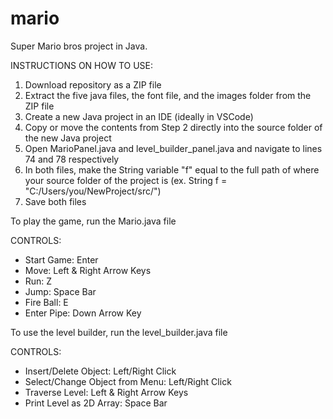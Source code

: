 # mario
Super Mario bros project in Java.

INSTRUCTIONS ON HOW TO USE:
1. Download repository as a ZIP file
2. Extract the five java files, the font file, and the images folder from the ZIP file
3. Create a new Java project in an IDE (ideally in VSCode)
4. Copy or move the contents from Step 2 directly into the source folder of the new Java project
5. Open MarioPanel.java and level_builder_panel.java and navigate to lines 74 and 78 respectively
6. In both files, make the String variable "f" equal to the full path of where your source folder of the project is
   (ex. String f = "C:/Users/you/NewProject/src/")
7. Save both files

To play the game, run the Mario.java file 

CONTROLS: 
- Start Game: Enter
- Move: Left & Right Arrow Keys
- Run: Z
- Jump: Space Bar
- Fire Ball: E
- Enter Pipe: Down Arrow Key

To use the level builder, run the level_builder.java file

CONTROLS:
- Insert/Delete Object: Left/Right Click
- Select/Change Object from Menu: Left/Right Click
- Traverse Level: Left & Right Arrow Keys
- Print Level as 2D Array: Space Bar
